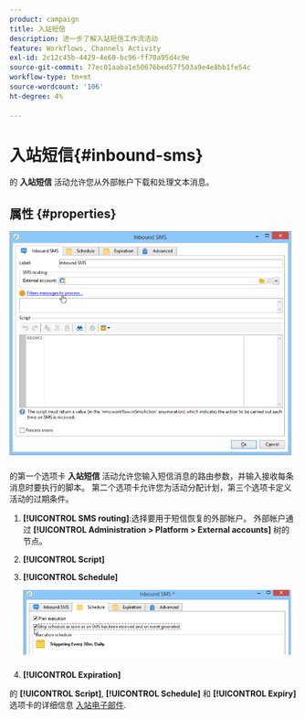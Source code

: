 ```yaml
---
product: campaign
title: 入站短信
description: 进一步了解入站短信工作流活动
feature: Workflows, Channels Activity
exl-id: 2c12c45b-4429-4e60-bc96-ff70a95d4c9e
source-git-commit: 77ec01aaba1e50676bed57f503a9e4e8bb1fe54c
workflow-type: tm+mt
source-wordcount: '106'
ht-degree: 4%

---
```


# 入站短信{#inbound-sms}



的 **入站短信** 活动允许您从外部帐户下载和处理文本消息。

## 属性 {#properties}

![](assets/sms_rec_edit.png)

的第一个选项卡 **入站短信** 活动允许您输入短信消息的路由参数，并输入接收每条消息时要执行的脚本。 第二个选项卡允许您为活动分配计划，第三个选项卡定义活动的过期条件。

1. **[!UICONTROL SMS routing]**:选择要用于短信恢复的外部帐户。 外部帐户通过 **[!UICONTROL Administration > Platform > External accounts]** 树的节点。
1. **[!UICONTROL Script]**
1. **[!UICONTROL Schedule]**

   ![](assets/sms_rec_edit_2.png)

1. **[!UICONTROL Expiration]**

的 **[!UICONTROL Script]**, **[!UICONTROL Schedule]** 和 **[!UICONTROL Expiry]** 选项卡的详细信息 [入站电子邮件](inbound-emails.md).
